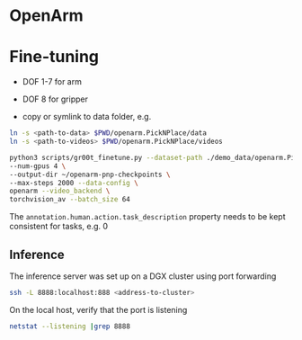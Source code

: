 # OpenArm

# Fine-tuning
- DOF 1-7 for arm
- DOF 8 for gripper

- copy or symlink to data folder, e.g.
```sh
ln -s <path-to-data> $PWD/openarm.PickNPlace/data 
ln -s <path-to-videos> $PWD/openarm.PickNPlace/videos
```

```sh
python3 scripts/gr00t_finetune.py --dataset-path ./demo_data/openarm.PickNPlace/ \
--num-gpus 4 \
--output-dir ~/openarm-pnp-checkpoints \
--max-steps 2000 --data-config \
openarm --video_backend \
torchvision_av --batch_size 64
```

The `annotation.human.action.task_description` property needs to be kept consistent for tasks, e.g. 0

## Inference

The inference server was set up on a DGX cluster using port forwarding
```sh
ssh -L 8888:localhost:888 <address-to-cluster>
```

On the local host, verify that the port is listening
```sh
netstat --listening |grep 8888
```



